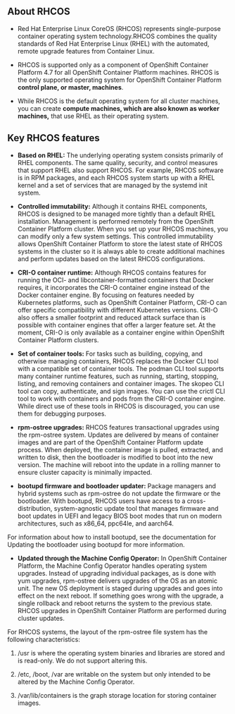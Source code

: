 ## About RHCOS

- Red Hat Enterprise Linux CoreOS (RHCOS) represents single-purpose container operating system technology.RHCOS combines the quality standards of Red Hat Enterprise Linux (RHEL) with the automated, remote upgrade features from Container Linux.

- RHCOS is supported only as a component of OpenShift Container Platform 4.7 for all OpenShift Container Platform machines. RHCOS is the only supported operating system for OpenShift Container Platform **control plane, or master, machines**. 

- While RHCOS is the default operating system for all cluster machines, you can create **compute machines, which are also known as worker machines,** that use RHEL as their operating system.

## Key RHCOS features

- **Based on RHEL:** The underlying operating system consists primarily of RHEL components. The same quality, security, and control measures that support RHEL also support RHCOS. For example, RHCOS software is in RPM packages, and each RHCOS system starts up with a RHEL kernel and a set of services that are managed by the systemd init system.

- **Controlled immutability:** Although it contains RHEL components, RHCOS is designed to be managed more tightly than a default RHEL installation. Management is performed remotely from the OpenShift Container Platform cluster. When you set up your RHCOS machines, you can modify only a few system settings. This controlled immutability allows OpenShift Container Platform to store the latest state of RHCOS systems in the cluster so it is always able to create additional machines and perform updates based on the latest RHCOS configurations.

- **CRI-O container runtime:** Although RHCOS contains features for running the OCI- and libcontainer-formatted containers that Docker requires, it incorporates the CRI-O container engine instead of the Docker container engine. By focusing on features needed by Kubernetes platforms, such as OpenShift Container Platform, CRI-O can offer specific compatibility with different Kubernetes versions. CRI-O also offers a smaller footprint and reduced attack surface than is possible with container engines that offer a larger feature set. At the moment, CRI-O is only available as a container engine within OpenShift Container Platform clusters.

- **Set of container tools:** For tasks such as building, copying, and otherwise managing containers, RHCOS replaces the Docker CLI tool with a compatible set of container tools. The podman CLI tool supports many container runtime features, such as running, starting, stopping, listing, and removing containers and container images. The skopeo CLI tool can copy, authenticate, and sign images. You can use the crictl CLI tool to work with containers and pods from the CRI-O container engine. While direct use of these tools in RHCOS is discouraged, you can use them for debugging purposes.

- **rpm-ostree upgrades:** RHCOS features transactional upgrades using the rpm-ostree system. Updates are delivered by means of container images and are part of the OpenShift Container Platform update process. When deployed, the container image is pulled, extracted, and written to disk, then the bootloader is modified to boot into the new version. The machine will reboot into the update in a rolling manner to ensure cluster capacity is minimally impacted.

- **bootupd firmware and bootloader updater:** Package managers and hybrid systems such as rpm-ostree do not update the firmware or the bootloader. With bootupd, RHCOS users have access to a cross-distribution, system-agnostic update tool that manages firmware and boot updates in UEFI and legacy BIOS boot modes that run on modern architectures, such as x86_64, ppc64le, and aarch64.

For information about how to install bootupd, see the documentation for Updating the bootloader using bootupd for more information.

- **Updated through the Machine Config Operator:** In OpenShift Container Platform, the Machine Config Operator handles operating system upgrades. Instead of upgrading individual packages, as is done with yum upgrades, rpm-ostree delivers upgrades of the OS as an atomic unit. The new OS deployment is staged during upgrades and goes into effect on the next reboot. If something goes wrong with the upgrade, a single rollback and reboot returns the system to the previous state. RHCOS upgrades in OpenShift Container Platform are performed during cluster updates.

For RHCOS systems, the layout of the rpm-ostree file system has the following characteristics:

1. /usr is where the operating system binaries and libraries are stored and is read-only. We do not support altering this.

2. /etc, /boot, /var are writable on the system but only intended to be altered by the Machine Config Operator.

3. /var/lib/containers is the graph storage location for storing container images.

